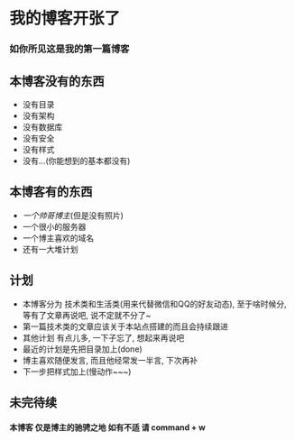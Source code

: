 # 我的博客开张了 
### 如你所见这是我的第一篇博客 
## 本博客没有的东西 
- 没有目录 
- 没有架构 
- 没有数据库 
- 没有安全 
- 没有样式 
- 没有...(你能想到的基本都没有) 

## 本博客有的东西 
- *一个帅哥博主*(但是没有照片) 
- 一个很小的服务器 
- 一个博主喜欢的域名 
- 还有一大堆计划 

## 计划 
- 本博客分为 技术类和生活类(用来代替微信和QQ的好友动态), 至于啥时候分, 等有了文章再说吧, 
说不定就不分了~ 
- 第一篇技术类的文章应该关于本站点搭建的而且会持续跟进 
- 其他计划 有点儿多, 一下子忘了, 想起来再说吧 
- 最近的计划是先把目录加上(done) 
- 博主喜欢随便发言, 而且他经常发一半言, 下次再补 
- 下一步把样式加上(慢动作~~~) 

## 未完待续 
 
#### 本博客 仅是博主的驰骋之地 如有不适 请 command + w 
